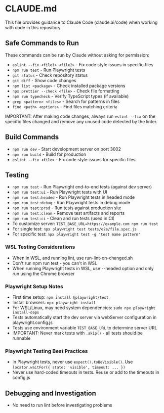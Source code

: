 # CLAUDE.md

This file provides guidance to Claude Code (claude.ai/code) when working with code in this repository.

## Safe Commands to Run
These commands can be run by Claude without asking for permission:
- `eslint --fix <file1> <file2>` - Fix code style issues in specific files
- `npm run test` - Run Playwright tests
- `git status` - Check repository status
- `git diff` - Show code changes
- `npm list <package>` - Check installed package versions
- `npx prettier --check <file>` - Check file formatting
- `npm run typecheck` - Verify TypeScript types (if available)
- `grep <pattern> <files>` - Search for patterns in files
- `find <path> <options>` - Find files matching criteria

IMPORTANT: After making code changes, always run `eslint --fix` on the specific files changed and remove any unused code detected by the linter.

## Build Commands
- `npm run dev` - Start development server on port 3002
- `npm run build` - Build for production
- `eslint --fix <file>` - Fix code style issues for specific files

## Testing
- `npm run test` - Run Playwright end-to-end tests (against dev server)
- `npm run test:ui` - Run Playwright tests with UI
- `npm run test:headed` - Run Playwright tests in headed mode
- `npm run test:debug` - Run Playwright tests in debug mode
- `npm run test:prod` - Run tests against production site
- `npm run test:clean` - Remove test artifacts and reports
- `npm run test:ci` - Clean and run tests (used in CI)
- To customize server: `TEST_BASE_URL=https://example.com npm run test`
- For single test: `npx playwright test tests/e2e/file.spec.js`
- For specific test: `npx playwright test -g "test name pattern"`

### WSL Testing Considerations
- When in WSL, and running lint, use run-lint-on-changed.sh
- Don't run npm run test - you can't in WSL
- When running Playwright tests in WSL, use --headed option and only run using the Chrome browser

### Playwright Setup Notes
- First time setup: `npm install @playwright/test`
- Install browsers: `npx playwright install`
- For WSL/Linux, may need system dependencies: `sudo npx playwright install-deps`
- Tests automatically start the dev server via webServer configuration in playwright.config.js
- Tests use environment variable `TEST_BASE_URL` to determine server URL
- IMPORTANT: Never mark tests with `.skip()` - all tests should be runnable

### Playwright Testing Best Practices
- In Playwright tests, never use `expect().toBeVisible()`. Use `locator.waitFor({ state: 'visible', timeout: ... })`
- Never use hard-coded timeouts in tests.  Reuse or add to the timeouts in config.js

## Debugging and Investigation
- No need to run lint before investigating problems